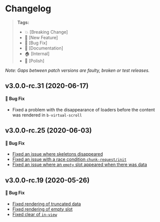 Changelog
=========

> **Tags:**
> - :boom:       [Breaking Change]
> - :rocket:     [New Feature]
> - :bug:        [Bug Fix]
> - :memo:       [Documentation]
> - :house:      [Internal]
> - :nail_care:  [Polish]

_Note: Gaps between patch versions are faulty, broken or test releases._

## v3.0.0-rc.31 (2020-06-17)

#### :bug: Bug Fix

* Fixed a problem with the disappearance of loaders before the content was rendered in `b-virtual-scroll`

## v3.0.0-rc.25 (2020-06-03)

#### :bug: Bug Fix

* [Fixed an issue where skeletons disappeared](https://github.com/V4Fire/Client/issues/230)
* [Fixed an issue with a race condition `chunk-request/init`](https://github.com/V4Fire/Client/issues/203)
* [Fixed an issue where an `empty` slot appeared when there was data](https://github.com/V4Fire/Client/issues/259)

## v3.0.0-rc.19 (2020-05-26)

#### :bug: Bug Fix

* [Fixed rendering of truncated data](https://github.com/V4Fire/Client/issues/231)
* [Fixed rendering of empty slot](https://github.com/V4Fire/Client/issues/241)
* [Fixed clear of `in-view`](https://github.com/V4Fire/Client/pull/201)

